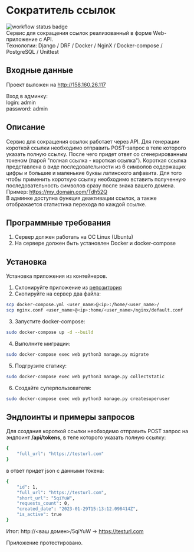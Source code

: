 # Сократитель ссылок
![workflow status badge](https://github.com/okazivaetsya/link_shortener/actions/workflows/mail.yml/badge.svg?event=push)  
Сервис для сокращения ссылок реализованный в форме Web-приложение с API.  
Технологии: Django / DRF / Docker / NginX / Docker-compose / PostgreSQL / Unittest

## Входные данные
Проект выложен на http://158.160.26.117

Вход в админку:  
login: admin  
password: admin  

## Описание
Сервис для сокращения ссылок работает через API. Для генерации короткой ссылки необходимо отправить POST-запрос в теле которого указать полную ссылку. После чего придет ответ со сгенерированным токеном (парой "полная ссылка - короткая ссылка"). Короткая ссылка представлена в виде последовательности из 6 символов содержащих цифры и большие и маленькие буквы латинского алфавита. Для того чтобы применить короткую ссылку необходимо вставить полученную последовательность символов сразу после знака вашего домена. Пример: https://my_domain.com/Tdh52Q  
В админке доступна функция деактивации ссылок, а также отображается статистика перехода по каждой ссылке.

## Программные требования
1) Сервер должен работать на ОС Linux (Ubuntu)
2) На сервере должен быть установлен Docker и docker-compose

## Установка
Установка приложения из контейнеров.
1) Склонируйте приложение из [репозитория](https://github.com/okazivaetsya/link_shortener.git)
2) Скопируйте на сервер два файла:
```bash
scp docker-compose.yml <user_name>@<ip>:/home/<user_name>/
scp nginx.conf <user_name>@<ip>:home/<user_name>/nginx/default.conf
```

3) Запустите docker-compose:
```bash
sudo docker-compose up -d --build
```

4) Выполните миграции:
```bash
sudo docker-compose exec web python3 manage.py migrate
```

5) Подгрузите статику:
```bash
sudo docker-compose exec web python3 manage.py collectstatic
```

6) Создайте суперпользователя:
```bash
sudo docker-compose exec web python3 manage.py createsuperuser
```

## Эндпоинты и примеры запросов
Для создания короткой ссылки необходимо отправить POST запрос на эндпоинт **/api/tokens**, в теле которого указать полную ссылку:
```bash
{
    "full_url": "https://testurl.com"
}
```
в ответ придет json с данными токена:
```bash
{
    "id": 1,
    "full_url": "https://testurl.com",
    "short_url": "5qiYuW",
    "requests_count": 0,
    "created_date": "2023-01-29T15:13:12.098414Z",
    "is_active": true
}
```
Итог: http://<ваш домен>/5qiYuW -> https://testurl.com

Приложение протестировано.


